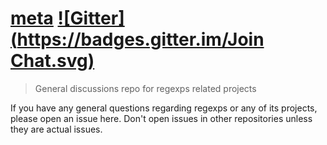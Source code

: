 # [meta](https://github.com/regexps/meta/issues) [![Gitter](https://badges.gitter.im/Join Chat.svg)](https://gitter.im/regexps/meta?utm_source=badge&utm_medium=badge&utm_campaign=pr-badge)

> General discussions repo for regexps related projects

If you have any general questions regarding regexps or any of its projects, please open an issue here. Don't open issues in other repositories unless they are actual issues.
